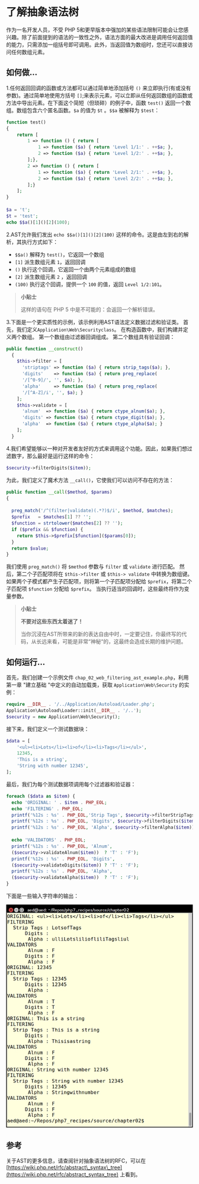 # 了解抽象语法树

作为一名开发人员，不受 PHP 5和更早版本中强加的某些语法限制可能会让您感兴趣。除了前面提到的语法的一致性之外，语法方面的最大改进是调用任何返回值的能力，只需添加一组括号即可调用。此外，当返回值为数组时，您还可以直接访问任何数组元素。

## 如何做...

1.任何返回回调的函数或方法都可以通过简单地添加括号 `()` 来立即执行\(有或没有参数\)。通过简单地使用方括号 `[]`;来表示元素，可以立即从任何返回数组的函数或方法中导出元素。在下面这个简短（但琐碎）的例子中，函数 `test()` 返回一个数组。数组包含六个匿名函数。`$a` 的值为 `$t` 。`$$a` 被解释为 `$test`：

```php
function test()
{
    return [
        1 => function () { return [
            1 => function ($a) { return 'Level 1/1:' . ++$a; },
            2 => function ($a) { return 'Level 1/2:' . ++$a; },
        ];},
        2 => function () { return [
            1 => function ($a) { return 'Level 2/1:' . ++$a; },
            2 => function ($a) { return 'Level 2/2:' . ++$a; },
        ];}
    ];
}

$a = 't';
$t = 'test';
echo $$a()[1]()[2](100);
```

2.AST允许我们发出 `echo $$a()[1]()[2](100)` 这样的命令。这是由左到右的解析，其执行方式如下：

* `$$a()` 解释为 `test()`，它返回一个数组
* `[1]` 派生数组元素 `1`，返回回调
* `()` 执行这个回调，它返回一个由两个元素组成的数组
* `[2]` 派生数组元素 `2` ，返回回调
* `(100)` 执行这个回调，提供一个 `100` 的值，返回 `Level 1/2:101`。

> **小贴士**
>
> 这样的语句在 PHP 5 中是不可能的：会返回一个解析错误。

3.下面是一个更实质性的示例，该示例利用AST语法定义数据过滤和验证类。 首先，我们定义`Application\Web\Securityclass`。 在构造函数中，我们构建并定义两个数组。 第一个数组由过滤器回调组成。 第二个数组具有验证回调：

```php
public function __construct()
  {
    $this->filter = [
      'striptags' => function ($a) { return strip_tags($a); },
      'digits'    => function ($a) { return preg_replace(
      '/[^0-9]/', '', $a); },
      'alpha'     => function ($a) { return preg_replace(
      '/[^A-Z]/i', '', $a); }
    ];
    $this->validate = [
      'alnum'  => function ($a) { return ctype_alnum($a); },
      'digits' => function ($a) { return ctype_digit($a); },
      'alpha'  => function ($a) { return ctype_alpha($a); }
    ];
  }
```

4.我们希望能够以一种对开发者友好的方式来调用这个功能。因此，如果我们想过滤数字，那么最好是运行这样的命令：

```php
$security->filterDigits($item));
```

为此，我们定义了魔术方法 `__call()`，它使我们可以访问不存在的方法：

```php
public function __call($method, $params)
{

  preg_match('/^(filter|validate)(.*?)$/i', $method, $matches);
  $prefix   = $matches[1] ?? '';
  $function = strtolower($matches[2] ?? '');
  if ($prefix && $function) {
    return $this->$prefix[$function]($params[0]);
  }
  return $value;
}
```

我们使用 `preg_match()` 将 `$method` 参数与 `filter` 或 `validate` 进行匹配。 然后，第二个子匹配项将在 `$this->filter` 或 `$this-> validate` 中转换为数组键。 如果两个子模式都产生子匹配项，则将第一个子匹配项分配给 `$prefix`，将第二个子匹配项 `$function` 分配给 `$prefix`。 当执行适当的回调时，这些最终将作为变量参数。

> **小贴士**
>
> **不要对这些东西太着迷了！**
>
> 当你沉浸在AST所带来的新的表达自由中时，一定要记住，你最终写的代码，从长远来看，可能是非常“神秘“的，这最终会造成长期的维护问题。

## 如何运行...

首先，我们创建一个示例文件 `chap_02_web_filtering_ast_example.php`，利用第一章 "建立基础 "中定义的自动加载类，获取 `Application\Web\Security` 的实例：

```php
require __DIR__ . '/../Application/Autoload/Loader.php';
Application\Autoload\Loader::init(__DIR__ . '/..');
$security = new Application\Web\Security();
```

接下来，我们定义一个测试数据块：

```php
$data = [
    '<ul><li>Lots</li><li>of</li><li>Tags</li></ul>',
    12345,
    'This is a string',
    'String with number 12345',
];
```

最后，我们为每个测试数据项调用每个过滤器和验证器：

```php
foreach ($data as $item) {
  echo 'ORIGINAL: ' . $item . PHP_EOL;
  echo 'FILTERING' . PHP_EOL;
  printf('%12s : %s' . PHP_EOL,'Strip Tags', $security->filterStripTags($item));
  printf('%12s : %s' . PHP_EOL, 'Digits', $security->filterDigits($item));
  printf('%12s : %s' . PHP_EOL, 'Alpha', $security->filterAlpha($item));
    
  echo 'VALIDATORS' . PHP_EOL;
  printf('%12s : %s' . PHP_EOL, 'Alnum',  
  ($security->validateAlnum($item))  ? 'T' : 'F');
  printf('%12s : %s' . PHP_EOL, 'Digits', 
  ($security->validateDigits($item)) ? 'T' : 'F');
  printf('%12s : %s' . PHP_EOL, 'Alpha',  
  ($security->validateAlpha($item))  ? 'T' : 'F');
}
```

下面是一些输入字符串的输出：

![](../../.gitbook/assets/image%20%2816%29.png)

## 参考

关于AST的更多信息，请查阅针对抽象语法树的RFC，可以在[https://wiki.php.net/rfc/abstract\_syntax\_tree](https://wiki.php.net/rfc/abstract_syntax_tree) 上看到。

